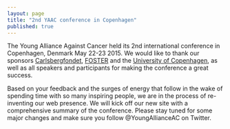 ```yaml
---
layout: page
title: "2nd YAAC conference in Copenhagen"
published: true
---
```


The Young Alliance Against Cancer held its 2nd international conference in Copenhagen, Denmark May 22-23 2015. We would like to thank our sponsors <a href="http://www.carlsbergfondet.dk/" target="_blank">Carlsbergfondet</a>, <a href="https://www.fosteropenscience.eu/" target="_blank">FOSTER</a> and the <a href="http://www.ku.dk/english/" target="_blank">University of Copenhagen</a>, as well as all speakers and participants for making the conference a great success.

Based on your feedback and the surges of energy that follow in the wake of spending time with so many inspiring people, we are in the process of re-inventing our web presence. We will kick off our new site with a comprehensive summary of the conference. Please stay tuned for some major changes and make sure you follow @YoungAllianceAC on Twitter.
